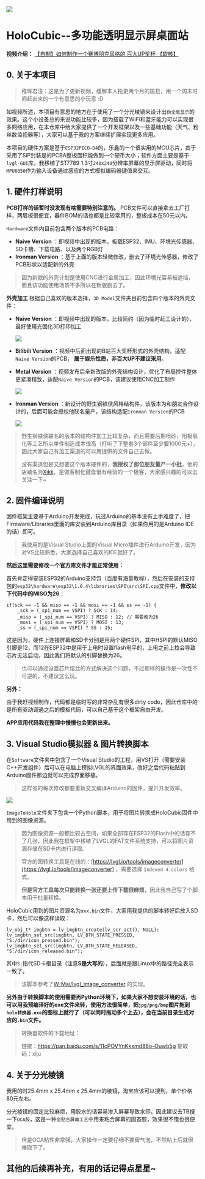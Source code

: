 ![](/5.Docs/Images/Holo1.jpg)

# HoloCubic--多功能透明显示屏桌面站

**视频介绍：** [【自制】如何制作一个赛博朋克风格的 百大UP奖杯 【软核】](https://www.bilibili.com/video/BV1VA411p7MD/)

## 0. 关于本项目

> 稚晖君注：这是为了更新视频，缓解本人拖更两个月的尴尬，用一个周末时间赶出来的一个有意思的小玩意 :D

如视频所述，本项目有意思的地方在于使用了一个分光棱镜来设计出`伪全息显示`的效果。这个小设备总的来说功能比较多，因为搭载了WiFi和蓝牙能力可以实现很多网络应用，在本仓库中给大家提供了一个开发框架以及一些基础功能（天气、粉丝数监视器等），大家可以基于我的方案继续扩展实现更多应用。

本项目的硬件方案是基于`ESP32PICO-D4`的，乐鑫的一个很实用的MCU芯片，由于采用了SiP封装是的PCBA整板面积能做到一个硬币大小；软件方面主要是基于`lvgl-GUI`库，我移植了ST7789 1.3寸`240x240`分辨率屏幕的显示屏驱动，同时将`MPU6050`作为输入设备通过感应的方式模拟编码器键值来交互。

## 1. 硬件打样说明

**PCB打样的话暂时没发现有啥需要特别注意的。** PCB文件可以直接拿去工厂打样，两层板很便宜，器件BOM的话也都是比较常用的，整板成本在50元以内。

`Hardware`文件内目前包含两个版本的PCB电路：

* **Naive Version** ：即视频中出现的版本，板载ESP32、IMU、环境光传感器、SD卡槽、下载电路、以及两个RGB灯
* **Ironman Version** ：基于上面的版本轻微修改，删去了环境光传感器，修改了PCB形状以适配新的外壳

> 因为新款的外壳计划是使用CNC进行金属加工，因此环境光容易被遮挡，而且该功能使用场景不多所以在新版删去了。

**外壳加工** 根据自己喜欢的版本选择，`3D Model`文件夹目前包含四个版本的外壳文件：

* **Naive Version** ：即视频中出现的版本，比较简约（因为临时赶工设计的），最好使用光固化3D打印加工

  ![](/5.Docs/Images/Holo3.png)

* **Bilibili Version** ：视频中后面出现的B站百大奖杯形式的外壳结构，适配`Naive Version`的PCB， **属于娱乐性质，非百大UP不建议采用**。

* **Metal Version** ：视频发布后全新改版的外壳结构设计，优化了布局控件整体更紧凑精致，适配`Naive Version`的PCB，该建议使用CNC加工制作

  ![](/5.Docs/Images/Holo2.jpg)

* **Ironman Version** ：新设计的野生钢铁侠风格结构件，该版本为和朋友合作设计的，后面可能会授权他联名量产，该结构适配`Ironman Version`的PCB

  ![](/5.Docs/Images/Holo.jpg)

> 野生钢铁侠联名的版本的结构件加工比较复杂，而且需要后期喷砂、阳极氧化等工艺所以单件制造成本很高（打听了下整套3个部件至少要1000元+），因此大家自己有加工渠道的可以用提供的文件自己去做。
>
> 没有渠道但是又想要这个版本硬件的，**我授权了那位朋友量产一小批**，他的店铺名为[Xikii](https://shop68240117.taobao.com)，是做客制化键盘很有经验的一个极客，大家感兴趣的可以去关注一下~

## 2. 固件编译说明

固件框架主要基于Arduino开发完成，玩过Arduino的基本没有上手难度了，把Firmware/Libraries里面的库安装到Arduino库目录（如果你用的是Arduino IDE的话）即可。

> 我使用的是Visual Studio上面的Visual Micro插件进行Arduino开发，因为对VS比较熟悉，大家选择自己喜欢的IDE就好了。

**然后这里需要修改一个官方库文件才能正常使用：**

首先肯定得安装ESP32的Arduino支持包（百度有海量教程），然后在安装的支持包的`esp32\hardware\esp32\1.0.4\libraries\SPI\src\SPI.cpp`文件中，**修改以下代码中的MISO为26**：

    if(sck == -1 && miso == -1 && mosi == -1 && ss == -1) {
        _sck = (_spi_num == VSPI) ? SCK : 14;
        _miso = (_spi_num == VSPI) ? MISO : 12; // 需要改为26
        _mosi = (_spi_num == VSPI) ? MOSI : 13;
        _ss = (_spi_num == VSPI) ? SS : 15;
这是因为，硬件上连接屏幕和SD卡分别是用两个硬件SPI，其中HSPI的默认MISO引脚是12，而12在ESP32中是用于上电时设置flash电平的，上电之前上拉会导致芯片无法启动，因此我们将默认的引脚替换为26。

> 也可以通过设置芯片熔丝的方式解决这个问题，不过那样的操作是一次性不可逆的，不建议这么玩。

**另外：**

由于我赶视频制作，代码都是临时写的非常杂乱有很多dirty code，因此仓库中的是所有驱动调通之后的模板代码，可以自己基于这个框架自由开发。

**APP应用代码我在整理中慢慢也会更新出来。**

## 3. Visual Studio模拟器 & 图片转换脚本

在`Software`文件夹中包含了一个Visual Studio的工程，用VS打开（需要安装C++开发组件）后可以在电脑上模拟LVGL的界面效果，改好之后代码粘贴到Arduino固件那边就可以完成界面移植。

> 这样省的每次修改都要重新交叉编译Arduino的固件，提升开发效率。

![](/5.Docs/Images/Holo4.jpg)

`ImageToHolo`文件夹下包含一个Python脚本，用于将图片转换成HoloCubic固件中用到的图像资源。

> 因为图像资源一般都比较占空间，如果全部存在ESP32的Flash中的话存不了几张，因此我在框架中移植了LVGL的FAT文件系统支持，可以将图片资源存储在SD卡内进行读取。
>
> 官方的图转换工具是在线的：[https://lvgl.io/tools/imageconverter](https://lvgl.io/tools/imageconverter) ，需要选择 `Indexed 4 colors` 格式。
>
> **但是官方工具每次只能转换一张还要上传下载很麻烦**，因此我自己写了个脚本用于批量转换。

HoloCubic用到的图片资源名为`xxx.bin`文件，大家用我提供的脚本转好后放入SD卡，然后可以像这样读取：

```
lv_obj_t* imgbtn = lv_imgbtn_create(lv_scr_act(), NULL);
lv_imgbtn_set_src(imgbtn, LV_BTN_STATE_PRESSED, "S:/dir/icon_pressed.bin");
lv_imgbtn_set_src(imgbtn, LV_BTN_STATE_RELEASED, "S:/dir/icon_released.bin");
```

其中`S:`指代SD卡根目录（注意**S是大写的**），后面就是跟Linux中的路径完全表示一致了。

> 该脚本参考了[W-Mai/lvgl_image_converter](https://github.com/W-Mai/lvgl_image_converter) 的实现。



**另外由于转换脚本的使用需要再Python环境下，如果大家不想安装环境的话，也可以用我预编译好的exe文件来转，使用方法很简单，把`jpg/png/bmp`图片拖到`holo转换器.exe`的图标上就行了（可以同时拖动多个上去），会在当前目录生成对应的`.bin`文件。**

> 转换器软件的下载地址：
>
> 链接：https://pan.baidu.com/s/11cPOVYnKkxmd88o-Ouwb5g  提取码：xlju 

## 4. 关于分光棱镜

我用的时25.4mm x 25.4mm x 25.4mm的棱镜，淘宝应该可以搜到，单个价格80元左右。

分光棱镜的固定比较麻烦，用胶水的话容易渗入屏幕导致水印，因此建议去TB搜一下`OCA胶`，这是一种`全贴合屏幕工艺`中用来粘合屏幕的固态胶，效果很不错也很便宜。

> 但是OCA粘性非常强，大家操作一定要仔细不要留气泡，不然粘上后就很难取下了。

## 其他的后续再补充，有用的话记得点星星~

